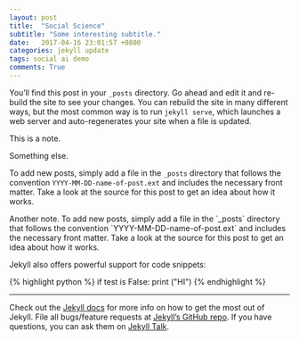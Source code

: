 ```yaml
---
layout: post
title:  "Social Science"
subtitle: "Some interesting subtitle."
date:   2017-04-16 23:01:57 +0800
categories: jekyll update
tags: social ai demo
comments: True
---
```


You’ll find this post in your `_posts` directory. Go ahead and edit it and re-build the site to see your changes. You can rebuild the site in many different ways, but the most common way is to run `jekyll serve`, which launches a web server and auto-regenerates your site when a file is updated.

<div class='note note-left'>
	<p>
		This is a note.
	</p>
	<p>
		Something else.
	</p>
</div>

To add new posts, simply add a file in the `_posts` directory that follows the convention `YYYY-MM-DD-name-of-post.ext` and includes the necessary front matter. Take a look at the source for this post to get an idea about how it works.

<div class='note note-right'>
	<p>
		Another note. To add new posts, simply add a file in the `_posts` directory that follows the convention `YYYY-MM-DD-name-of-post.ext` and includes the necessary front matter. Take a look at the source for this post to get an idea about how it works.
	</p>
</div>

Jekyll also offers powerful support for code snippets:

{% highlight python %}
if test is False:
	print ("HI")
{% endhighlight %}

---

Check out the [Jekyll docs][jekyll-docs] for more info on how to get the most out of Jekyll. File all bugs/feature requests at [Jekyll’s GitHub repo][jekyll-gh]. If you have questions, you can ask them on [Jekyll Talk][jekyll-talk].

[jekyll-docs]: https://jekyllrb.com/docs/home
[jekyll-gh]:   https://github.com/jekyll/jekyll
[jekyll-talk]: https://talk.jekyllrb.com/

<div id='demo-1'>
</div>

<script>
	function make_interactive(anchor) {
		console.log(anchor)
		if (anchor.nodeName == 'P') {
			anchor = anchor.parentElement;
		}
		expand_string = '<p>Click to expand</p>'
		if (anchor.innerHTML.substring(0, expand_string.length) != expand_string) {
			anchor.innerHTML = expand_string + anchor.innerHTML
			anchor.style.height = '25px';
		} else {
			anchor.innerHTML = anchor.innerHTML.substring(expand_string.length)
			anchor.style.height = 'initial';
			open = true
		}
	}
	window.onload = function() {
        var anchors = document.getElementsByClassName('note');
        for(var i = 0; i < anchors.length; i++) {
            var anchor = anchors[i];
            make_interactive(anchor)
            anchor.addEventListener('click', function(event){
			    make_interactive(event.target);
			});
        }
    }
	
	
</script>
